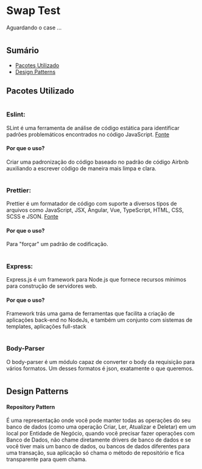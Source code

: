 # Swap Test

Aguardando o case ...

#

## Sumário
- [Pacotes Utilizado](#pact)
- [Design Patterns](#design)

<h2 id="pact">Pacotes Utilizado</h2>

#

### Eslint:
SLint é uma ferramenta de análise de código estática para identificar padrões problemáticos encontrados no código JavaScript. <a href="https://en.wikipedia.org/wiki/ESLint">Fonte</a>

#### Por que o uso?
Criar uma padronização do código baseado no padrão de código Airbnb auxiliando a escrever código de maneira mais limpa e clara.

#

### Prettier:
Prettier é um formatador de código com suporte a diversos tipos de arquivos como JavaScript, JSX, Angular, Vue, TypeScript, HTML, CSS, SCSS e JSON. <a href="https://blog.cod3r.com.br/configurando-a-extensao-prettier-no-visual-studio-code/#:~:text=Prettier%20%C3%A9%20um%20formatador%20de,%2C%20CSS%2C%20SCSS%20e%20JSON.">Fonte</a>

#### Por que o uso?
Para "forçar" um padrão de codificação. 
#

### Express:
Express.js é um framework para Node.js que fornece recursos mínimos para construção de servidores web.

#### Por que o uso?
Framework trás uma gama de ferramentas que facilita a criação de aplicações back-end no NodeJs, e também um conjunto com sistemas de templates, aplicações full-stack
#

### Body-Parser
O body-parser é um módulo capaz de converter o body da requisição para vários formatos. Um desses formatos é json, exatamente o que queremos.
#

<h2 id="design">Design Patterns</h2>

#### Repository Pattern
 É uma representação onde você pode manter todas as operações do seu banco de dados (como uma operação Criar, Ler, Atualizar e Deletar) em um local por Entidade de Negócio, quando você precisar fazer operações com Banco de Dados, não chame diretamente drivers de banco de dados e se você tiver mais um banco de dados, ou bancos de dados diferentes para uma transação, sua aplicação só chama o método de repositório e fica transparente para quem chama.
#
